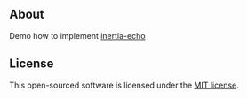 ## About

Demo how to implement [inertia-echo](https://github.com/theartefak/inertia-echo)

## License

This open-sourced software is licensed under the [MIT license](LICENSE).

